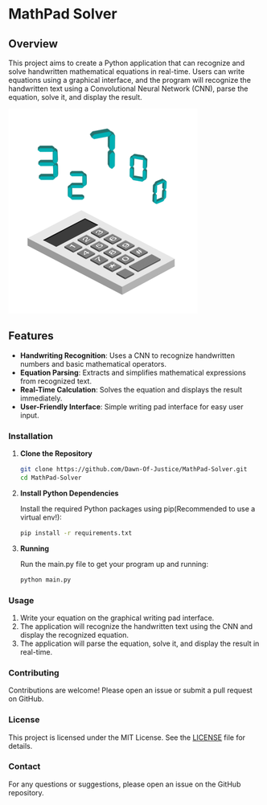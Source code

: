 # MathPad Solver

## Overview

This project aims to create a Python application that can recognize and solve handwritten mathematical equations in real-time. Users can write equations using a graphical interface, and the program will recognize the handwritten text using a Convolutional Neural Network (CNN), parse the equation, solve it, and display the result.

![Calculator](https://github.com/Dawn-Of-Justice/MathPad-Solver/blob/master/Calculator.gif)

## Features

- **Handwriting Recognition**: Uses a CNN to recognize handwritten numbers and basic mathematical operators.
- **Equation Parsing**: Extracts and simplifies mathematical expressions from recognized text.
- **Real-Time Calculation**: Solves the equation and displays the result immediately.
- **User-Friendly Interface**: Simple writing pad interface for easy user input.


### Installation

1. **Clone the Repository**

   ```bash
   git clone https://github.com/Dawn-Of-Justice/MathPad-Solver.git
   cd MathPad-Solver
   ```

2. **Install Python Dependencies**

   Install the required Python packages using pip(Recommended to use a virtual env!):

   ```bash
   pip install -r requirements.txt
   ```

3. **Running**

   Run the main.py file to get your program up and running:

   ```bash
   python main.py
   ```

### Usage

1. Write your equation on the graphical writing pad interface.
2. The application will recognize the handwritten text using the CNN and display the recognized equation.
3. The application will parse the equation, solve it, and display the result in real-time.

### Contributing

Contributions are welcome! Please open an issue or submit a pull request on GitHub.

### License

This project is licensed under the MIT License. See the [LICENSE](LICENSE) file for details.

### Contact

For any questions or suggestions, please open an issue on the GitHub repository.
